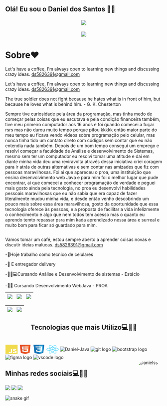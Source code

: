 <h2> Olá! Eu sou o Daniel dos Santos 👨‍💻 </h2>

<h3 align="center">
  <img src="https://c.tenor.com/FpaDM99g9BUAAAAC/courage-the-cowardly-dog-coding.gif" width="150">
</h3>

<!-- Typing SVG by DenverCoder1 - https://github.com/DenverCoder1/readme-typing-svg -->
<p align="center">
  <a href="https://github.com/DenverCoder1/readme-typing-svg"><img src="https://readme-typing-svg.demolab.com/?lines= Desenvolvedor Front End👨‍💻🖼️%20;Desenvolvimento WebJava-PROA%20%20;%20Cursando-ADS;%20Faça%20Vc a%20Diferença&font=Fira%20Code&center=true&width=440&height=45&color=00a896&vCenter=true&size=25&pause=1000"></a>
</p>

# Sobre❤️



Let's have a coffee, I'm always open to learning new things and discussing crazy ideas. ds5826391@gmail.com

Let's have a coffee, I'm always open to learning new things and discussing crazy ideas. ds5826391@gmail.com

The true soldier does not fight because he hates what is in front of him, but because he loves what is behind him. - G. K. Chesterton

Sempre tive curiosidade pela área da programação, mas tinha medo de começar pelas coisas que eu escutava e pela condição financeira também, tive meu primeiro computador aos 16 anos e foi quando comecei a fuçar rsrs mas não durou muito tempo porque pifou kkkkk então maior parte do meu tempo eu ficava vendo videos sobre programação pelo celular, mas nunca tinha tido um contato direto com códigos sem contar que eu não entendia nada também. Depois de um bom tempo consegui um emprego e resolvi começar a faculdade de Análise e desenvolvimento de Sistemas, mesmo sem ter um computador eu resolvi tomar uma atitude e dai em diante minha vida deu uma reviravolta através dessa iniciativa criei coragem para ir atrás de outras alternativas e sem contar nas amizades que fiz com pessoas maravilhosas. Foi ai que apareceu o proa, uma instituição que ensina desenvolvimento web Java e para mim foi o melhor lugar que pude encontrar, ai que comecei a conhecer programação de verdade e peguei mais gosto ainda pela tecnologia, no proa eu desenvolvi habilidades pessoais maravilhosas que eu não sabia que era capaz de fazer literalmente mudou minha vida, e desde então venho descobrindo um pouco mais sobre essa área maravilhosa, gosto da oportunidade que essa tecnologia oferece às pessoas, e a proposta de facilitar a vida infelizmente o conhecimento é algo que nem todos tem acesso mas o quanto eu aprendo temto repassar psra mim kada aprendizado nessa área e surreal e muito bom para ficar só guardado para mim.

##

Vamos tomar um café, estou sempre aberto a aprender coisas novas e discutir ideias malucas. ds5826391@gmail.com

-📱Hoje trabalho como tecnico de celulares

-🛵 E entregador delivery

-👨‍🎓💻Cursando Análise e Desenvolvimento de sistemas - Estácio

-👨‍🎓 Cursando Desenvolvimento WebJava - PROA
  
  | ![](http://github-profile-summary-cards.vercel.app/api/cards/stats?username=Danielss13&theme=nord_dark) | ![](http://github-profile-summary-cards.vercel.app/api/cards/repos-per-language?username=Danielss13&hide=Html&theme=nord_dark) | ![](http://github-profile-summary-cards.vercel.app/api/cards/most-commit-language?username=Danielss13&theme=nord_dark) |
| :-: | :-: | :-: |

| ![](http://github-profile-summary-cards.vercel.app/api/cards/profile-details?username=Danielss13&theme=nord_dark) | ![](https://github-readme-streak-stats.herokuapp.com/?user=Danielss13&hide_border=true&date_format=M%20j%5B%2C%20Y%5D&background=2D3742&stroke=2D3742&ring=6bbbca&fire=6bbbca&currStreakNum=fff&sideNums=6bbbca&currStreakLabel=6bbbca&sideLabels=fff&dates=fff) |
| :-: | :-: |

<h2 align="center">Tecnologias que mais Utilizo💻👨‍💻</h2>
<div style="display: inline_block"><br>
  <img align="center" alt="daniel-Js" height="30" width="40" src="https://raw.githubusercontent.com/devicons/devicon/master/icons/javascript/javascript-plain.svg">
  <img align="center" alt="daniel-HTML" height="30" width="40" src="https://raw.githubusercontent.com/devicons/devicon/master/icons/html5/html5-original.svg">
  <img align="center" alt="daniel-CSS" height="30" width="40" src="https://raw.githubusercontent.com/devicons/devicon/master/icons/css3/css3-original.svg">
  <img align="center" alt="Daniel-React" height="30" width="40" src="https://raw.githubusercontent.com/devicons/devicon/master/icons/react/react-original.svg">
  <img align="center" alt="Daniel-Java" height="30" width="40" src="https://cdn.jsdelivr.net/gh/devicons/devicon/icons/java/java-original.svg" />
  <img align="center"src="https://cdn.jsdelivr.net/gh/devicons/devicon/icons/git/git-original.svg" height="30" width="40" alt="git logo"  />
  <img align="center"src="https://cdn.jsdelivr.net/gh/devicons/devicon/icons/bootstrap/bootstrap-original.svg" height="30" width="40" alt="bootstrap logo"  />
  <img align="center"src="https://cdn.jsdelivr.net/gh/devicons/devicon/icons/figma/figma-original.svg" height="30" width="40" alt="figma logo"  />
  <img align="center"src="https://cdn.jsdelivr.net/gh/devicons/devicon/icons/vscode/vscode-original.svg" height="30" width="40" alt="vscode logo"  />
</div>

</div>
   
  <img align="right" alt="Danielss13" height="250" style="border-radius:100px;" src="https://supermariorun.com/assets/img/stage/obj_mode1.png">
</div>

##
<h2>Minhas redes sociais💻👨‍💻</h2>
<div> 
  <a href="https://instagram.com/_danielssantos" target="_blank"><img src="https://img.shields.io/badge/-Instagram-%23E4405F?style=for-the-badge&logo=instagram&logoColor=white" target="_blank"></a> 
  <a href = "mailto:louco4866@gmail.com"><img src="https://img.shields.io/badge/-Gmail-%23333?style=for-the-badge&logo=gmail&logoColor=white" target="_blank"></a>
  <a href="https://www.linkedin.com/in/daniel-santos-9a8631247" target="_blank"><img src="https://img.shields.io/badge/-LinkedIn-%230077B5?style=for-the-badge&logo=linkedin&logoColor=white" target="_blank"></a> 
  
</div>

![snake gif](https://github.com/Danielss13/Danielss13/blob/output/github-contribution-grid-snake.svg)
